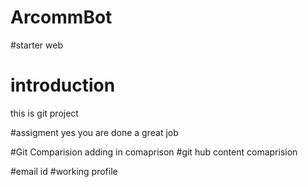 # ArcommBot
#starter web 

 # introduction
this is git project 
 
 
 #assigment
yes you are done a great job

#Git Comparision 
adding in comaprison 
#git hub content comaprision 

#email id 
#working profile 
 
